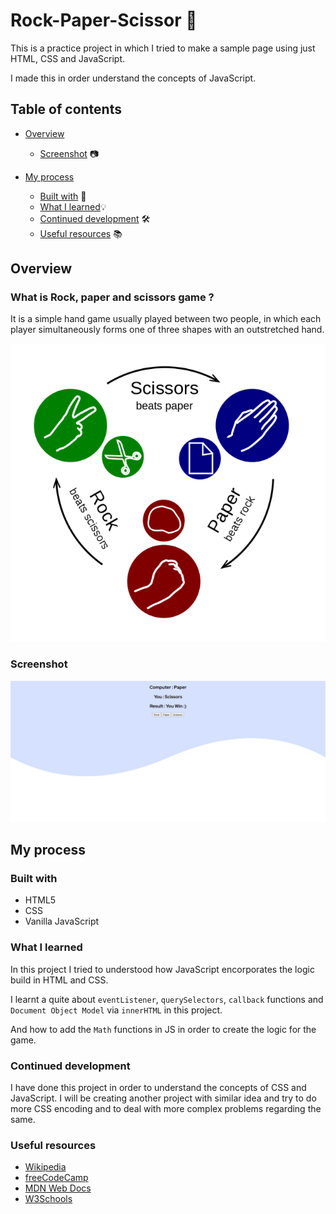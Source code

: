 # Rock-Paper-Scissor 👋
This is a practice project in which I tried to make a sample page using just HTML, CSS and JavaScript. 

I made this in order understand the concepts of JavaScript.

## Table of contents
- [Overview](#overview)
    - [Screenshot](#screenshot) 📷

- [My process](#my-process)
    - [Built with](#built-with) 🚀
    - [What I learned](#what-i-learned)💡
    - [Continued development](#continued-development) 🛠️
    - [Useful resources](#useful-resources) 📚

## Overview 
### What is Rock, paper and scissors game ? 

It is a simple hand game usually played between two people,  in which each player simultaneously forms one of three shapes with an outstretched hand. 

![](images/rock-paper-scissors.png)
### Screenshot

![](images/screenshot.jpg)
  
## My process
### Built with
- HTML5
- CSS
- Vanilla JavaScript

### What I learned
In this project I tried to understood how JavaScript encorporates the logic build in HTML and CSS. 

I learnt a quite about `eventListener`, `querySelectors`, `callback` functions  and ` Document Object Model` via `innerHTML`  in this project. 

And how to add the `Math` functions in JS in order to create the logic for the game.

### Continued development
I have done this project in order to understand the concepts of CSS and JavaScript. I will be creating another project with similar idea and try to do more CSS encoding and to deal with more complex problems regarding the same.

### Useful resources
- [Wikipedia](https://en.wikipedia.org/wiki/Rock_paper_scissors)
- [freeCodeCamp](https://www.freecodecamp.org/)
- [MDN Web Docs](https://developer.mozilla.org/) 
- [W3Schools](https://www.example.com)